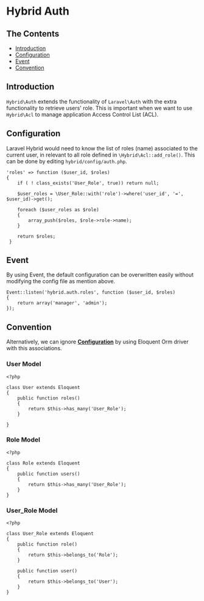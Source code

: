 # Hybrid Auth

## The Contents

- [Introduction](#introduction)
- [Configuration](#configuration)
- [Event](#event)
- [Convention](#convention)

<a name="introduction"></a>
## Introduction

`Hybrid\Auth` extends the functionality of `Laravel\Auth` with the extra functionality to retrieve users' role. This is important when we want to use `Hybrid\Acl` to manage application Access Control List (ACL).

<a name="configuration"></a>
## Configuration

Laravel Hybrid would need to know the list of roles (name) associated to the current user, in relevant to all role defined in `\Hybrid\Acl::add_role()`. This can be done by editing `hybrid/config/auth.php`.

    'roles' => function ($user_id, $roles)
	{
		if ( ! class_exists('User_Role', true)) return null;

	 	$user_roles = \User_Role::with('role')->where('user_id', '=', $user_id)->get();
	 
	 	foreach ($user_roles as $role)
	 	{
	 	 	array_push($roles, $role->role->name);
	 	}
	 	 
	 	return $roles;
	 }

<a name="event"></a>
## Event

By using Event, the default configuration can be overwritten easily without modifying the config file as mention above.

	Event::listen('hybrid.auth.roles', function ($user_id, $roles)
	{
		return array('manager', 'admin');
	});

<a name="convention"></a>
## Convention

Alternatively, we can ignore **[Configuration](#configuration)** by using Eloquent Orm driver with this associations.

### User Model

	<?php
	
	class User extends Eloquent 
	{
		public function roles()
		{
			return $this->has_many('User_Role');
		}
	
	}

### Role Model

	<?php

	class Role extends Eloquent 
	{
		public function users()
		{
			return $this->has_many('User_Role');
		}
	}

### User_Role Model 

	<?php

	class User_Role extends Eloquent
	{
		public function role()
		{
			return $this->belongs_to('Role');
		}

		public function user()
		{
			return $this->belongs_to('User');
		}
	}

